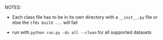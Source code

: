 NOTES:
 - Each class file has to be in its own directory with a `__init__.py` file or 
   else the `tfds build ...` will fail
   
 - run with `python run.py -ds all --clean` for all supported datasets